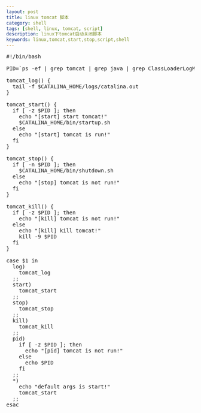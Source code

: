 ```yaml
---
layout: post
title: linux tomcat 脚本
category: shell
tags: [shell, linux, tomcat, script]
description: linux下tomcat启动关闭脚本
keywords: linux,tomcat,start,stop,script,shell
---
```


<pre class="prettyprint linenums">
#!/bin/bash

PID=`ps -ef | grep tomcat | grep java | grep ClassLoaderLogManager | grep -v grep | awk '{print $2}'`

tomcat_log() {
  tail -f $CATALINA_HOME/logs/catalina.out
}

tomcat_start() {
  if [ -z $PID ]; then
    echo "[start] start tomcat!"
    $CATALINA_HOME/bin/startup.sh
  else
    echo "[start] tomcat is run!"
  fi
}

tomcat_stop() {
  if [ -n $PID ]; then
    $CATALINA_HOME/bin/shutdown.sh
  else
    echo "[stop] tomcat is not run!"
  fi
}

tomcat_kill() {
  if [ -z $PID ]; then
    echo "[kill] tomcat is not run!"
  else
    echo "[kill] kill tomcat!"
    kill -9 $PID
  fi
}

case $1 in
  log)
    tomcat_log
  ;;
  start)
    tomcat_start
  ;;
  stop)
    tomcat_stop
  ;;
  kill)
    tomcat_kill
  ;;
  pid)
    if [ -z $PID ]; then
      echo "[pid] tomcat is not run!"
    else
      echo $PID
    fi
  ;;
  *)
    echo "default args is start!"
    tomcat_start
  ;;
esac
</pre>
